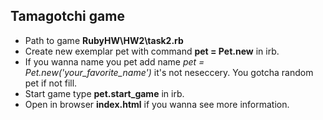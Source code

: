 ## Tamagotchi game 
- Path to game **RubyHW\HW2\task2.rb**
- Create new exemplar pet with command **pet = Pet.new** in irb.
- If you wanna name you pet add name *pet = Pet.new('your_favorite_name')* it's not neseccery. 
  You gotcha random pet if not fill.
- Start game type **pet.start_game** in irb.
- Open in browser  **index.html** if you wanna see more information.